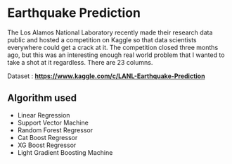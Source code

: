 # Earthquake Prediction
The Los Alamos National Laboratory recently made their research data public and hosted a competition on Kaggle so that data scientists everywhere could get a crack at it. The competition closed three months ago, but this was an interesting enough real world problem that I wanted to take a shot at it regardless.
There are 23 columns.

Dataset : **https://www.kaggle.com/c/LANL-Earthquake-Prediction**

## Algorithm used
- Linear Regression
- Support Vector Machine
- Random Forest Regressor
- Cat Boost Regressor
- XG Boost Regressor
- Light Gradient Boosting Machine

